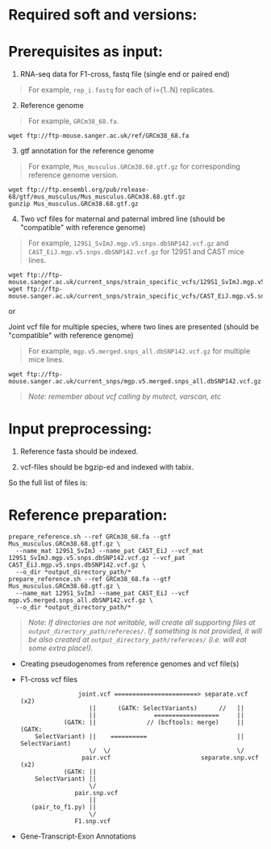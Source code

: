 # Required soft and versions:



# Prerequisites as input:

1. RNA-seq data for F1-cross, fastq file (single end or paired end)

> For example, `rep_i.fastq` for each of i={1..N} replicates. 

2. Reference genome

> For example, `GRCm38_68.fa`.
```
wget ftp://ftp-mouse.sanger.ac.uk/ref/GRCm38_68.fa
```

3. gtf annotation for the reference genome

> For example, `Mus_musculus.GRCm38.68.gtf.gz` for corresponding reference genome version.
```
wget ftp://ftp.ensembl.org/pub/release-68/gtf/mus_musculus/Mus_musculus.GRCm38.68.gtf.gz
gunzip Mus_musculus.GRCm38.68.gtf.gz
```

4. Two vcf files for maternal and paternal imbred line (should be "compatible" with reference genome)
  
> For example, `129S1_SvImJ.mgp.v5.snps.dbSNP142.vcf.gz` and `CAST_EiJ.mgp.v5.snps.dbSNP142.vcf.gz` for 129S1 and CAST mice lines.
```
wget ftp://ftp-mouse.sanger.ac.uk/current_snps/strain_specific_vcfs/129S1_SvImJ.mgp.v5.snps.dbSNP142.vcf.gz
wget ftp://ftp-mouse.sanger.ac.uk/current_snps/strain_specific_vcfs/CAST_EiJ.mgp.v5.snps.dbSNP142.vcf.gz
```
or

Joint vcf file for multiple species, where two lines are presented (should be "compatible" with reference genome)
  
> For example, `mgp.v5.merged.snps_all.dbSNP142.vcf.gz` for multiple mice lines.
```
wget ftp://ftp-mouse.sanger.ac.uk/current_snps/mgp.v5.merged.snps_all.dbSNP142.vcf.gz
```

> *Note: remember about vcf calling by mutect, varscan, etc*

# Input preprocessing:

1. Reference fasta should be indexed.

2. vcf-files should be bgzip-ed and indexed with tabix.

So the full list of files is: 

# Reference preparation:

```
prepare_reference.sh --ref GRCm38_68.fa --gtf Mus_musculus.GRCm38.68.gtf.gz \
  --name_mat 129S1_SvImJ --name_pat CAST_EiJ --vcf_mat 129S1_SvImJ.mgp.v5.snps.dbSNP142.vcf.gz --vcf_pat CAST_EiJ.mgp.v5.snps.dbSNP142.vcf.gz \
  --o_dir *output_directory_path/*
prepare_reference.sh --ref GRCm38_68.fa --gtf Mus_musculus.GRCm38.68.gtf.gz \
  --name_mat 129S1_SvImJ --name_pat CAST_EiJ --vcf mgp.v5.merged.snps_all.dbSNP142.vcf.gz \
  --o_dir *output_directory_path/*
```

> *Note: If directories are not writable, will create all supporting files at `output_directory_path/refereces/`.
If something is not provided, it will be also created at `output_directory_path/refereces/` (i.e. will eat some extra place!).*

* Creating pseudogenomes from reference genomes and vcf file(s)

* F1-cross vcf files

                                 
                      joint.vcf =======================> separate.vcf (x2)
                         ||      (GATK: SelectVariants)      //   ||
                         ||                ==================     ||
                  (GATK: ||              // (bcftools: merge)     || (GATK:
          SelectVariant) ||    ==========                         || SelectVariant)
                         \/  \/                                   \/
                       pair.vcf                         separate.snp.vcf (x2)
                  (GATK: ||
          SelectVariant) ||
                         \/
                     pair.snp.vcf
                         ||
         (pair_to_f1.py) ||
                         \/
                     F1.snp.vcf
                                                                                          

* Gene-Transcript-Exon Annotations
